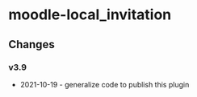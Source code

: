 moodle-local_invitation
====================

Changes
-------

### v3.9

* 2021-10-19 - generalize code to publish this plugin
